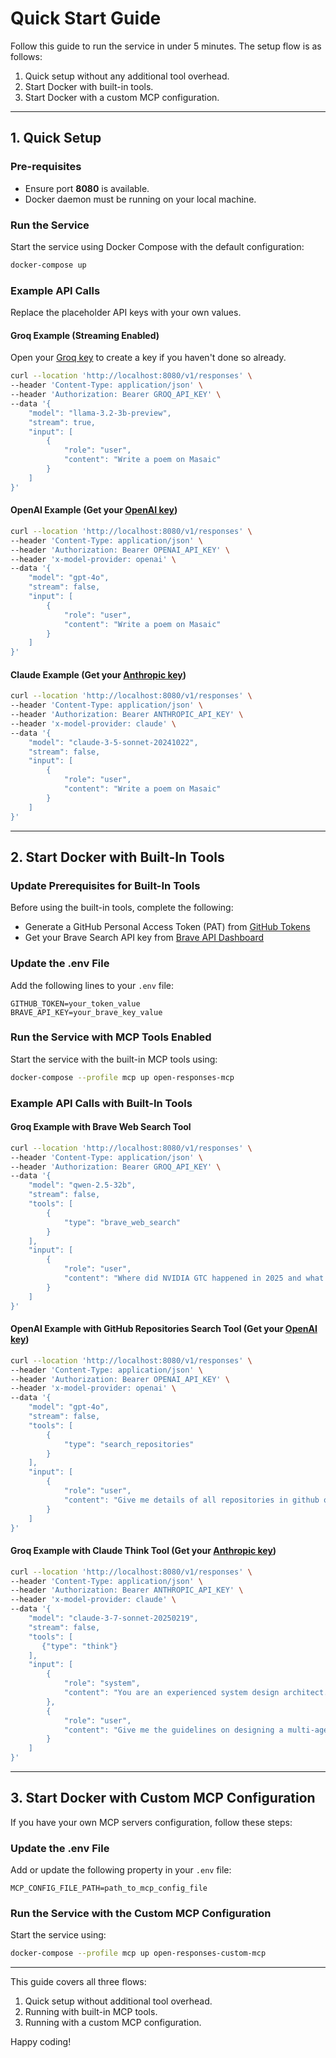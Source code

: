 # Quick Start Guide

Follow this guide to run the service in under 5 minutes. The setup flow is as follows:

1. Quick setup without any additional tool overhead.
2. Start Docker with built-in tools.
3. Start Docker with a custom MCP configuration.

---

## 1. Quick Setup

### Pre-requisites

- Ensure port **8080** is available.
- Docker daemon must be running on your local machine.

### Run the Service

Start the service using Docker Compose with the default configuration:

```bash
docker-compose up
```

### Example API Calls

Replace the placeholder API keys with your own values.

#### Groq Example (Streaming Enabled)

Open your [Groq key](https://console.groq.com/keys) to create a key if you haven't done so already.

```bash
curl --location 'http://localhost:8080/v1/responses' \
--header 'Content-Type: application/json' \
--header 'Authorization: Bearer GROQ_API_KEY' \
--data '{
    "model": "llama-3.2-3b-preview",
    "stream": true,
    "input": [
        {
            "role": "user",
            "content": "Write a poem on Masaic"
        }
    ]
}'
```

#### OpenAI Example (Get your [OpenAI key](https://platform.openai.com/settings))

```bash
curl --location 'http://localhost:8080/v1/responses' \
--header 'Content-Type: application/json' \
--header 'Authorization: Bearer OPENAI_API_KEY' \
--header 'x-model-provider: openai' \
--data '{
    "model": "gpt-4o",
    "stream": false,
    "input": [
        {
            "role": "user",
            "content": "Write a poem on Masaic"
        }
    ]
}'
```

#### Claude Example (Get your [Anthropic key](https://console.anthropic.com/dashboard))

```bash
curl --location 'http://localhost:8080/v1/responses' \
--header 'Content-Type: application/json' \
--header 'Authorization: Bearer ANTHROPIC_API_KEY' \
--header 'x-model-provider: claude' \
--data '{
    "model": "claude-3-5-sonnet-20241022",
    "stream": false,
    "input": [
        {
            "role": "user",
            "content": "Write a poem on Masaic"
        }
    ]
}'
```

---

## 2. Start Docker with Built-In Tools

### Update Prerequisites for Built-In Tools

Before using the built-in tools, complete the following:

- Generate a GitHub Personal Access Token (PAT) from [GitHub Tokens](https://github.com/settings/personal-access-tokens)
- Get your Brave Search API key from [Brave API Dashboard](https://api-dashboard.search.brave.com/app/keys)

### Update the .env File

Add the following lines to your `.env` file:

```
GITHUB_TOKEN=your_token_value
BRAVE_API_KEY=your_brave_key_value
```

### Run the Service with MCP Tools Enabled

Start the service with the built-in MCP tools using:

```bash
docker-compose --profile mcp up open-responses-mcp
```

### Example API Calls with Built-In Tools

#### Groq Example with Brave Web Search Tool

```bash
curl --location 'http://localhost:8080/v1/responses' \
--header 'Content-Type: application/json' \
--header 'Authorization: Bearer GROQ_API_KEY' \
--data '{
    "model": "qwen-2.5-32b",
    "stream": false,
    "tools": [
        {
            "type": "brave_web_search"
        }
    ],
    "input": [
        {
            "role": "user",
            "content": "Where did NVIDIA GTC happened in 2025 and what were the major announcements?"
        }
    ]
}'
```

#### OpenAI Example with GitHub Repositories Search Tool (Get your [OpenAI key](https://platform.openai.com/settings))

```bash
curl --location 'http://localhost:8080/v1/responses' \
--header 'Content-Type: application/json' \
--header 'Authorization: Bearer OPENAI_API_KEY' \
--header 'x-model-provider: openai' \
--data '{
    "model": "gpt-4o",
    "stream": false,
    "tools": [
        {
            "type": "search_repositories"
        }
    ],
    "input": [
        {
            "role": "user",
            "content": "Give me details of all repositories in github org masaic-ai-platform"
        }
    ]
}'
```

#### Groq Example with Claude Think Tool (Get your [Anthropic key](https://console.anthropic.com/dashboard))

```bash
curl --location 'http://localhost:8080/v1/responses' \
--header 'Content-Type: application/json' \
--header 'Authorization: Bearer ANTHROPIC_API_KEY' \
--header 'x-model-provider: claude' \
--data '{
    "model": "claude-3-7-sonnet-20250219",
    "stream": false,
    "tools": [
       {"type": "think"}
    ],
    "input": [
        {
            "role": "system",
            "content": "You are an experienced system design architect. Use the think tool to cross confirm thoughts before preparing the final answer."
        },
        {
            "role": "user",
            "content": "Give me the guidelines on designing a multi-agent distributed system with the following constraints in mind: 1. compute costs minimal, 2. the system should be horizontally scalable, 3. the behavior should be deterministic."
        }
    ]
}'
```

---

## 3. Start Docker with Custom MCP Configuration

If you have your own MCP servers configuration, follow these steps:

### Update the .env File

Add or update the following property in your `.env` file:

```
MCP_CONFIG_FILE_PATH=path_to_mcp_config_file
```

### Run the Service with the Custom MCP Configuration

Start the service using:

```bash
docker-compose --profile mcp up open-responses-custom-mcp
```

---

This guide covers all three flows:

1. Quick setup without additional tool overhead.
2. Running with built-in MCP tools.
3. Running with a custom MCP configuration.

Happy coding!